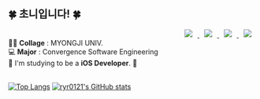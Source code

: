 <div><h2>🍀 초니입니다! 🍀</h2></div>
<div align = right> <a href="https://www.instagram.com/dev_choni/">
    <img 
        src="http://img.shields.io/badge/-Insta-black?style=flat&logo=Instagram&link=https://www.instagram.com/iamgrassdow/"
        style="height : auto; margin-left : 10px; margin-right : 10px;"/>
</a> <a href="mailto:ryr0121@gmail.com">
    <img 
        src="https://img.shields.io/badge/Gmail-000000?style=flat&logo=Gmail&logoColor=white&link=mailto:ryr0121@gmail.com"
        style="height : auto; margin-left : 10px; margin-right : 10px;"/>
</a>
<a href="https://hazel-acapella-21a.notion.site/Portfolio-of-Chowon-Kim-c3b3a2127ee84776bebd3c397bef687a">
    <img 
        src="https://img.shields.io/badge/Portfolio-000000?style=flat&logo=ReverbNation&logoColor=white&link=https://bony-squirrel-b48.notion.site/Ari-e748ab73539f46b8b1f7d1e648206ae4"
        style="height : auto; margin-left : 10px; margin-right : 10px;"/>
</a>
<a href="https://dev-choni.tistory.com/">
    <img 
        src="http://img.shields.io/badge/-Blog-000000?style=flat&logo=Tistory&link=https://dev-choni.tistory.com/"
        style="height : auto; margin-left : 10px; margin-right : 10px;"/>
</a></div>
👩‍🎓 <b>Collage</b> : MYONGJI UNIV.<br>
  💻 <b>Major</b> : Convergence Software Engineering<br>
  🌱 I'm studying to be a <b>iOS Developer</b>. 🌱 <br>
  <br>
 
  [![Top Langs](https://github-readme-stats.vercel.app/api/top-langs/?username=ryr0121&layout=compact&theme=nightowl)](https://github.com/ryr0121/ryr0121) 
  [![ryr0121's GitHub stats](https://github-readme-stats.vercel.app/api?username=ryr0121&theme=nightowl&ount_private=true)](https://github.com/ryr0121/github-readme-stats)

  <!--[![Hits](https://hits.seeyoufarm.com/api/count/incr/badge.svg?url=https%3A%2F%2Fgithub.com%2Fchaerlo127&count_bg=%2379C83D&title_bg=%23555555&icon=&icon_color=%23E7E7E7&title=hits&edge_flat=false)](https://hits.seeyoufarm.com)-->

 </div>
 

<!--
**ryr0121/ryr0121** is a ✨ _special_ ✨ repository because its `README.md` (this file) appears on your GitHub profile.

Here are some ideas to get you started:

- 🔭 I’m currently working on ...
- 🌱 I’m currently learning ...
- 👯 I’m looking to collaborate on ...
- 🤔 I’m looking for help with ...
- 💬 Ask me about ...
- 📫 How to reach me: ...
- 😄 Pronouns: ...
- ⚡ Fun fact: ...
-->
